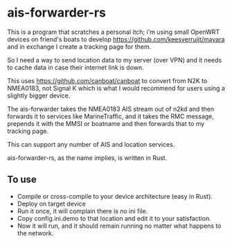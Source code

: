 # ais-forwarder-rs

This is a program that scratches a personal itch; i'm using small OpenWRT devices
on friend's boats to develop https://github.com/keesverruijt/mayara and in exchange
I create a tracking page for them.

So I need a way to send location data to my server (over VPN) and it needs to
cache data in case their internet link is down.

This uses https://github.com/canboat/canboat to convert from N2K to NMEA0183, not
Signal K which is what I would recommend for users using a slightly bigger device.

The ais-forwarder takes the NMEA0183 AIS stream out of n2kd and then forwards it to 
services like MarineTraffic, and it takes the RMC message, prepends it with the
MMSI or boatname and then forwards that to my tracking page.

This can support any number of AIS and location services.

ais-forwarder-rs, as the name implies, is written in Rust.


## To use

- Compile or cross-compile to your device architecture (easy in Rust).
- Deploy on target device
- Run it once, it will complain there is no ini file. 
- Copy config.ini.demo to that location and edit it to your satisfaction.
- Now it will run, and it should remain running no matter what happens to the network.
